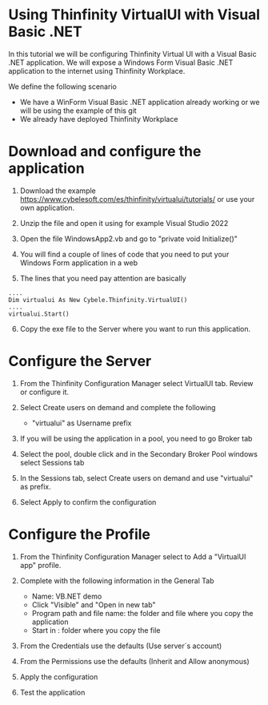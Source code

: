 # Using Thinfinity VirtualUI with Visual Basic .NET

In this tutorial we will be configuring Thinfinity Virtual UI with a Visual Basic .NET application. We will expose a Windows Form Visual Basic .NET application to the internet using Thinfinity Workplace. 

We define the following scenario
- We have a WinForm Visual Basic .NET application already working or we will be using the example of this git
- We already have deployed Thinfinity Workplace 

Download and configure the application
=

1. Download the example https://www.cybelesoft.com/es/thinfinity/virtualui/tutorials/ or use your own application.
   
2. Unzip the file and open it using for example Visual Studio 2022

3. Open the file WindowsApp2.vb and go to "private void Initialize()" 

4. You will find a couple of lines of code that you need to put your Windows Form application in a web

5. The lines that you need pay attention are basically
```
....
Dim virtualui As New Cybele.Thinfinity.VirtualUI()
....
virtualui.Start()

```

6. Copy the exe file to the Server where you want to run this application. 


Configure the Server
=

1. From the Thinfinity Configuration Manager select VirtualUI tab. Review or configure it.

2. Select Create users on demand and complete the following
     - "virtualui" as Username prefix

3. If you will be using the application in a pool, you need to go Broker tab

4. Select the pool, double click and in the Secondary Broker Pool windows select Sessions tab

5. In the Sessions tab, select Create users on demand and use "virtualui" as prefix. 

6. Select Apply to confirm the configuration


Configure the Profile
=

1. From the Thinfinity Configuration Manager select to Add a "VirtualUI app" profile.

2. Complete with the following information in the General Tab
     - Name: VB.NET  demo
     - Click "Visible" and "Open in new tab"
     - Program path and file name: the folder and file where you copy the application
     - Start in : folder where you copy the file

3. From the Credentials use the defaults (Use server´s account)

4. From the Permissions use the defaults (Inherit and Allow anonymous)

5. Apply the configuration

6. Test the application  
